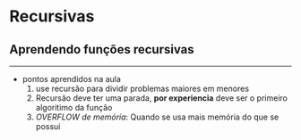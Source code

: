 # Recursivas
 ## Aprendendo funções recursivas
***
 * pontos aprendidos na aula
    1. use recursão para dividir problemas maiores em menores
    2. Recursão deve ter uma parada, __por experiencia__ deve ser o primeiro algoritimo da função
    3. *OVERFLOW de memória*: Quando se usa mais memória do que se possui

